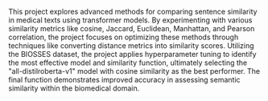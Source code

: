 This project explores advanced methods for comparing sentence similarity in medical texts using transformer models. By experimenting with various similarity metrics like cosine, Jaccard, Euclidean, Manhattan, and Pearson correlation, the project focuses on optimizing these methods through techniques like converting distance metrics into similarity scores. Utilizing the BIOSSES dataset, the project applies hyperparameter tuning to identify the most effective model and similarity function, ultimately selecting the "all-distilroberta-v1" model with cosine similarity as the best performer. The final function demonstrates improved accuracy in assessing semantic similarity within the biomedical domain.
